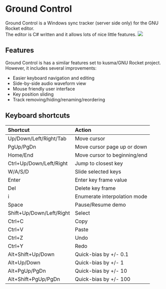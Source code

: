 Ground Control
==============
Ground Control is a Windows sync tracker (server side only) for the GNU Rocket editor.  
The editor is C# written and it allows lots of nice little features.
![](http://bit.ly/1HzbMaJ)

Features
--------
Ground Control is has a similar features set to kusma/GNU Rocket project.  
However, it includes several improvements:
- Easier keyboard navigation and editing
- Side-by-side audio waveform view
- Mouse friendly user interface
- Key position sliding
- Track removing/hiding/renaming/reordering

Keyboard shortcuts
------------------
| Shortcut                 | Action                       |
|:-------------------------|:-----------------------------|
| Up/Down/Left/Right/Tab   | Move cursor                  |
| PgUp/PgDn                | Move cursor page up or down  |
| Home/End                 | Move cursor to beginning/end |
| Ctrl+Up/Down/Left/Right  | Jump to closest key          |
| W/A/S/D                  | Slide selected keys          |
| Enter                    | Enter key frame value        |
| Del                      | Delete key frame             |
| i                        | Enumerate interpolation mode |
| Space                    | Pause/Resume demo            |
| Shift+Up/Down/Left/Right | Select                       |
| Ctrl+C                   | Copy                         |
| Ctrl+V                   | Paste                        |
| Ctrl+Z                   | Undo                         |
| Ctrl+Y                   | Redo                         |
| Alt+Shift+Up/Down        | Quick-bias by +/- 0.1        |
| Alt+Up/Down              | Quick-bias by +/- 1          |
| Alt+PgUp/PgDn            | Quick-bias by +/- 10         |
| Alt+Shift+PgUp/PgDn      | Quick-bias by +/- 100        |